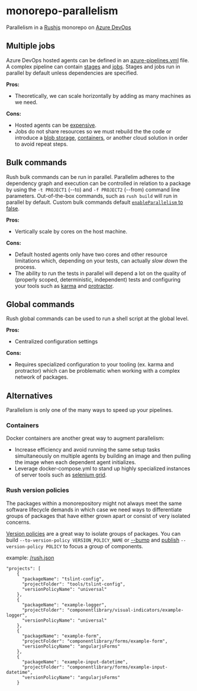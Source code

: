 # monorepo-parallelism
Parallelism in a [Rushjs](https://rushjs.io/pages/intro/welcome/) monorepo on [Azure DevOps](https://azure.microsoft.com/en-us/services/devops/pipelines/)

## Multiple jobs
Azure DevOps hosted agents can be defined in an [azure-pipelines.yml](https://docs.microsoft.com/en-us/azure/devops/pipelines/yaml-schema?view=azure-devops&tabs=schema) file. A complex pipeline can contain [stages](https://docs.microsoft.com/en-us/azure/devops/pipelines/process/stages?view=azure-devops&tabs=yaml) and [jobs](https://docs.microsoft.com/en-us/azure/devops/pipelines/process/phases?view=azure-devops&tabs=yaml). Stages and jobs run in parallel by default unless dependencies are specified.

**Pros:** 
* Theoretically, we can scale horizontally by adding as many machines as we need.

**Cons:**
* Hosted agents can be [expensive](https://docs.microsoft.com/en-us/azure/devops/pipelines/licensing/concurrent-jobs?view=azure-devops).
* Jobs do not share resources so we must rebuild the the code or introduce a [blob storage](https://docs.microsoft.com/en-us/azure/devops/pipelines/tasks/deploy/azure-file-copy?view=azure-devops), [containers](https://docs.microsoft.com/en-us/azure/devops/pipelines/process/container-phases?view=azure-devops&tabs=yaml), or another cloud solution in order to avoid repeat steps.

## Bulk commands
Rush bulk commands can be run in parallel. Parallelim adheres to the dependency graph and execution can be controlled in relation to a package by using the `-t PROJECT1` (--to) and `-f PROJECT2` (--from) command line parameters.  Out-of-the-box commands, such as `rush build` will run in parallel by default. Custom bulk commands default [`enableParallelism` to false](https://rushjs.io/pages/configs/command_line_json/).

**Pros:** 
* Vertically scale by cores on the host machine.

**Cons:**
* Default hosted agents only have two cores and other resource limitations which, depending on your tests, can actually *slow  down* the process.
* The ability to run the tests in parallel will depend a lot on the quality of (properly scoped, deterministic, independent) tests and configuring your tools such as [karma](https://karma-runner.github.io/latest/index.html) and [protractor](https://www.protractortest.org/#/).

## Global commands
Rush global commands can be used to run a shell script at the global level.

**Pros:** 
* Centralized configuration settings

**Cons:**
* Requires specialized configuration to your tooling (ex. karma and protractor) which can be problematic when working with a complex network of packages.

## Alternatives
Parallelism is only one of the many ways to speed up your pipelines.

### Containers
Docker containers are another great way to augment parallelism:
* Increase efficiency and avoid running the same setup tasks simultaneously on multiple agents by building an image and then pulling the image when each dependent agent initializes.
* Leverage docker-compose.yml to stand up highly specialized instances of server tools such as [selenium grid](https://github.com/SeleniumHQ/docker-selenium).

### Rush version policies
The packages within a monorepository might not always meet the same software lifecycle demands in which case we need ways to differentiate groups of packages that have either grown apart or consist of very isolated concerns.

[Version policies](https://rushjs.io/pages/configs/version_policies_json/) are a great way to isolate groups of packages. You can build `--to-version-policy VERSION_POLICY_NAME` or [--bump](https://rushjs.io/pages/commands/rush_version/) and [publish](https://rushjs.io/pages/commands/rush_publish/) `--version-policy POLICY` to focus a group of components.

example: [/rush.json](https://rushjs.io/pages/configs/rush_json/)
```
"projects": [
    {
      "packageName": "tslint-config",
      "projectFolder": "tools/tslint-config",
      "versionPolicyName": "universal"
    },
    {
      "packageName": "example-logger",
      "projectFolder": "componentlibrary/visual-indicators/example-logger",
      "versionPolicyName": "universal"
    },
    {
      "packageName": "example-form",
      "projectFolder": "componentlibrary/forms/example-form",
      "versionPolicyName": "angularjsForms"
    },
    {
      "packageName": "example-input-datetime",
      "projectFolder": "componentlibrary/forms/example-input-datetime",
      "versionPolicyName": "angularjsForms"
    }
```
